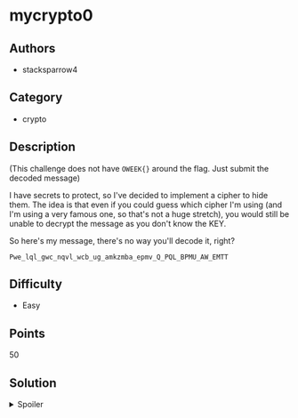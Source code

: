 # mycrypto0

## Authors

- stacksparrow4

## Category

- crypto

## Description

(This challenge does not have `OWEEK{}` around the flag. Just submit the decoded message)

I have secrets to protect, so I've decided to implement a cipher to hide them.
The idea is that even if you could guess which cipher I'm using (and I'm using a
very famous one, so that's not a huge stretch), you would still be unable to decrypt
the message as you don't know the KEY.

So here's my message, there's no way you'll decode it, right?

`Pwe_lql_gwc_nqvl_wcb_ug_amkzmba_epmv_Q_PQL_BPMU_AW_EMTT`

## Difficulty

- Easy

## Points

50

## Solution

<details>
<summary>Spoiler</summary>

### Idea

This challenge provides the flag encoded in a simple caesar cipher with an
unknown key.

### Walkthrough

Utilise the ROT13 operation in [CyberChef](https://gchq.github.io/CyberChef/)
and change the number until the flag is shown.

### Flag

`How_did_you_find_out_my_secrets_when_I_HID_THEM_SO_WELL`

</details>
